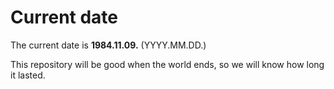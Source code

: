 # Current date

The current date is **1984.11.09.** (YYYY.MM.DD.)

This repository will be good when the world ends, so we will know how long it lasted.